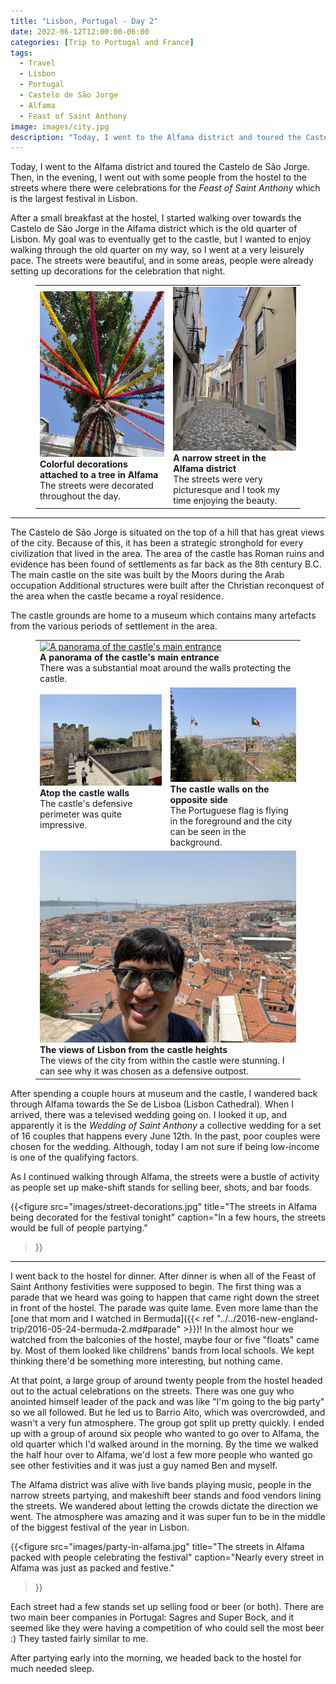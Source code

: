 ```yaml
---
title: "Lisbon, Portugal - Day 2"
date: 2022-06-12T12:00:00-06:00
categories: [Trip to Portugal and France]
tags:
  - Travel
  - Lisbon
  - Portugal
  - Castelo de São Jorge
  - Alfama
  - Feast of Saint Anthony
image: images/city.jpg
description: "Today, I went to the Alfama district and toured the Castelo de São Jorge. Then, in the evening, I went out with some people from the hostel to the streets where there were celebrations for the Feast of Saint Anthony"
---
```


Today, I went to the Alfama district and toured the Castelo de São Jorge. Then,
in the evening, I went out with some people from the hostel to the streets where
there were celebrations for the _Feast of Saint Anthony_ which is the largest
festival in Lisbon.

After a small breakfast at the hostel, I started walking over towards the
Castelo de São Jorge in the Alfama district which is the old quarter of Lisbon.
My goal was to eventually get to the castle, but I wanted to enjoy walking
through the old quarter on my way, so I went at a very leisurely pace.
The streets were beautiful, and in some areas, people were already setting up
decorations for the celebration that night.

<figure>
  <table class="gallery">
    <tr>
      <td>
        <a href="./images/decorations.jpg" target="_blank">
          <img src="./images/decorations.jpg"
               alt="Colorful decorations attached to a tree in the Alfama district." />
        </a><br>
        <b>Colorful decorations attached to a tree in Alfama</b><br>
        The streets were decorated throughout the day.
      </td>
      <td>
        <a href="./images/narrow-alfama-street.jpg" target="_blank">
          <img src="./images/narrow-alfama-street.jpg"
               alt="A narrow street in the Alfama district." />
        </a><br>
        <b>A narrow street in the Alfama district</b><br>
        The streets were very picturesque and I took my time enjoying the
        beauty.
      </td>
    </tr>
  </table>
</figure>

---

The Castelo de São Jorge is situated on the top of a hill that has great views
of the city. Because of this, it has been a strategic stronghold for every
civilization that lived in the area. The area of the castle has Roman ruins and
evidence has been found of settlements as far back as the 8th century B.C. The
main castle on the site was built by the Moors during the Arab occupation
Additional structures were built after the Christian reconquest of the area when
the castle became a royal residence.

The castle grounds are home to a museum which contains many artefacts from the
various periods of settlement in the area.

<figure>
  <table class="gallery">
    <tr>
      <td colspan="2">
        <a href="./images/castle-panorama.jpg" target="_blank">
          <img src="./images/castle-panorama.jpg"
               alt="A panorama of the castle's main entrance" />
        </a><br>
        <b>A panorama of the castle's main entrance</b><br>
        There was a substantial moat around the walls protecting the castle.
      </td>
    </tr>
    <tr>
      <td>
        <a href="./images/castle-walls.jpg" target="_blank">
          <img src="./images/castle-walls.jpg"
               alt="A view from atop the castle walls" />
        </a><br>
        <b>Atop the castle walls</b><br>
        The castle's defensive perimeter was quite impressive.
        <br>
        <br>
      </td>
      <td>
        <a href="./images/castle-flags.jpg" target="_blank">
          <img src="./images/castle-flags.jpg"
               alt="A view of the castle walls with the Portuguese flag flying
               atop. The city can be seen in the background." />
        </a><br>
        <b>The castle walls on the opposite side</b><br>
        The Portuguese flag is flying in the foreground and the city can be seen
        in the background.
      </td>
    </tr>
    <tr>
      <td colspan="2">
        <a href="./images/city.jpg" target="_blank">
          <img src="./images/city.jpg"
               alt="The views of Lisbon from the castle heights" />
        </a><br>
        <b>The views of Lisbon from the castle heights</b><br>
        The views of the city from within the castle were stunning. I can see
        why it was chosen as a defensive outpost.
      </td>
    </tr>
  </table>
</figure>

After spending a couple hours at museum and the castle, I wandered back through
Alfama towards the Se de Lisboa (Lisbon Cathedral). When I arrived, there was a
televised wedding going on. I looked it up, and apparently it is the *Wedding of
Saint Anthony* a collective wedding for a set of 16 couples that happens every
June 12th. In the past, poor couples were chosen for the wedding. Although,
today I am not sure if being low-income is one of the qualifying factors.

As I continued walking through Alfama, the streets were a bustle of activity as
people set up make-shift stands for selling beer, shots, and bar foods.

{{<figure
  src="images/street-decorations.jpg"
  title="The streets in Alfama being decorated for the festival tonight"
  caption="In a few hours, the streets would be full of people partying."
>}}

---

I went back to the hostel for dinner. After dinner is when all of the Feast of
Saint Anthony festivities were supposed to begin. The first thing was a parade
that we heard was going to happen that came right down the street in front of
the hostel. The parade was quite lame. Even more lame than the [one that mom and
I watched in Bermuda]({{< ref
"../../2016-new-england-trip/2016-05-24-bermuda-2.md#parade" >}})! In the almost
hour we watched from the balconies of the hostel, maybe four or five "floats"
came by. Most of them looked like childrens' bands from local schools. We kept
thinking there'd be something more interesting, but nothing came.

At that point, a large group of around twenty people from the hostel headed out
to the actual celebrations on the streets. There was one guy who anointed
himself leader of the pack and was like "I'm going to the big party" so we all
followed. But he led us to Barrio Alto, which was overcrowded, and wasn't a very
fun atmosphere. The group got split up pretty quickly. I ended up with a group
of around six people who wanted to go over to Alfama, the old quarter which I'd
walked around in the morning. By the time we walked the half hour over to
Alfama, we'd lost a few more people who wanted go see other festivities and it
was just a guy named Ben and myself.

The Alfama district was alive with live bands playing music, people in the
narrow streets partying, and makeshift beer stands and food vendors lining the
streets. We wandered about letting the crowds dictate the direction we went. The
atmosphere was amazing and it was super fun to be in the middle of the biggest
festival of the year in Lisbon.

{{<figure
  src="images/party-in-alfama.jpg"
  title="The streets in Alfama packed with people celebrating the festival"
  caption="Nearly every street in Alfama was just as packed and festive."
>}}

Each street had a few stands set up selling food or beer (or both). There are
two main beer companies in Portugal: Sagres and Super Bock, and it seemed like
they were having a competition of who could sell the most beer :) They tasted
fairly similar to me.

After partying early into the morning, we headed back to the hostel for much
needed sleep.
